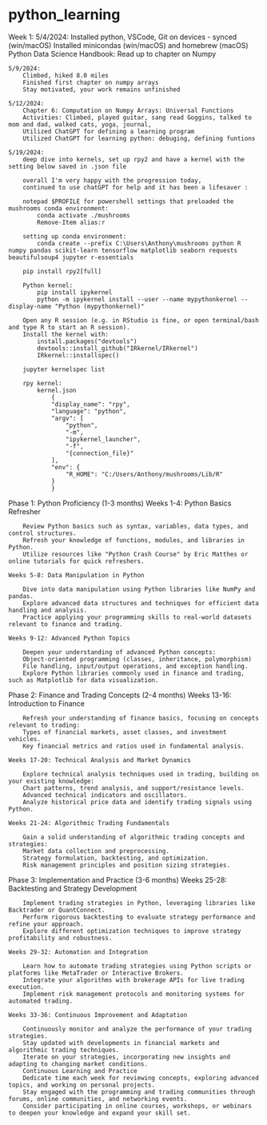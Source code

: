 # python_learning

Week 1: 
    5/4/2024: 
        Installed python, VSCode, Git on devices - synced (win/macOS)
         Installed minicondas (win/macOS) and homebrew (macOS) 
        Python Data Science Handbook: Read up to chapter on Numpy

    5/9/2024:
        Climbed, hiked 8.0 miles
        Finished first chapter on numpy arrays
        Stay motivated, your work remains unfinished 

    5/12/2024:
        Chapter 6: Computation on Numpy Arrays: Universal Functions
        Activities: Climbed, played guitar, sang read Goggins, talked to mom and dad, walked cats, yoga, journal, 
        Utilized ChatGPT for defining a learning program 
        Utilized ChatGPT for learning python: debuging, defining funtions

    5/19/2024: 
        deep dive into kernels, set up rpy2 and have a kernel with the setting below saved in .json file
        
        overall I'm very happy with the progression today,
        continued to use chatGPT for help and it has been a lifesaver :

        notepad $PROFILE for powershell settings that preloaded the mushrooms conda environment:
            conda activate ./mushrooms
            Remove-Item alias:r

        setting up conda environment:
            conda create --prefix C:\Users\Anthony\mushrooms python R numpy pandas scikit-learn tensorflow matplotlib seaborn requests beautifulsoup4 jupyter r-essentials

        pip install rpy2[full]

        Python kernel:
            pip install ipykernel
            python -m ipykernel install --user --name mypythonkernel --display-name "Python (mypythonkernel)"

        Open any R session (e.g. in RStudio is fine, or open terminal/bash and type R to start an R session).
        Install the kernel with:
            install.packages("devtools")
            devtools::install_github("IRkernel/IRkernel")
            IRkernel::installspec()

        jupyter kernelspec list

        rpy kernel:
            kernel.json
                {
                "display_name": "rpy",
                "language": "python",
                "argv": [
                    "python",
                    "-m",
                    "ipykernel_launcher",
                    "-f",
                    "{connection_file}"
                ],
                "env": {
                    "R_HOME": "C:/Users/Anthony/mushrooms/Lib/R" 
                }
                }



Phase 1: Python Proficiency (1-3 months)
    Weeks 1-4: Python Basics Refresher

        Review Python basics such as syntax, variables, data types, and control structures.
        Refresh your knowledge of functions, modules, and libraries in Python.
        Utilize resources like "Python Crash Course" by Eric Matthes or online tutorials for quick refreshers.
    
    Weeks 5-8: Data Manipulation in Python

        Dive into data manipulation using Python libraries like NumPy and pandas.
        Explore advanced data structures and techniques for efficient data handling and analysis.
        Practice applying your programming skills to real-world datasets relevant to finance and trading.
    
    Weeks 9-12: Advanced Python Topics

        Deepen your understanding of advanced Python concepts:
        Object-oriented programming (classes, inheritance, polymorphism)
        File handling, input/output operations, and exception handling.
        Explore Python libraries commonly used in finance and trading, such as Matplotlib for data visualization.

Phase 2: Finance and Trading Concepts (2-4 months)
    Weeks 13-16: Introduction to Finance

        Refresh your understanding of finance basics, focusing on concepts relevant to trading:
        Types of financial markets, asset classes, and investment vehicles.
        Key financial metrics and ratios used in fundamental analysis.
    
    Weeks 17-20: Technical Analysis and Market Dynamics

        Explore technical analysis techniques used in trading, building on your existing knowledge:
        Chart patterns, trend analysis, and support/resistance levels.
        Advanced technical indicators and oscillators.
        Analyze historical price data and identify trading signals using Python.
    
    Weeks 21-24: Algorithmic Trading Fundamentals

        Gain a solid understanding of algorithmic trading concepts and strategies:
        Market data collection and preprocessing.
        Strategy formulation, backtesting, and optimization.
        Risk management principles and position sizing strategies.

Phase 3: Implementation and Practice (3-6 months)
    Weeks 25-28: Backtesting and Strategy Development

        Implement trading strategies in Python, leveraging libraries like Backtrader or QuantConnect.
        Perform rigorous backtesting to evaluate strategy performance and refine your approach.
        Explore different optimization techniques to improve strategy profitability and robustness.

    Weeks 29-32: Automation and Integration

        Learn how to automate trading strategies using Python scripts or platforms like MetaTrader or Interactive Brokers.
        Integrate your algorithms with brokerage APIs for live trading execution.
        Implement risk management protocols and monitoring systems for automated trading.

    Weeks 33-36: Continuous Improvement and Adaptation

        Continuously monitor and analyze the performance of your trading strategies.
        Stay updated with developments in financial markets and algorithmic trading techniques.
        Iterate on your strategies, incorporating new insights and adapting to changing market conditions.
        Continuous Learning and Practice
        Dedicate time each week for reviewing concepts, exploring advanced topics, and working on personal projects.
        Stay engaged with the programming and trading communities through forums, online communities, and networking events.
        Consider participating in online courses, workshops, or webinars to deepen your knowledge and expand your skill set.
   